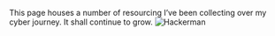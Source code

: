 
This page houses a number of resourcing I’ve been collecting over my cyber journey. It shall continue to grow.
![Hackerman](_resources/hackerman.gif)
